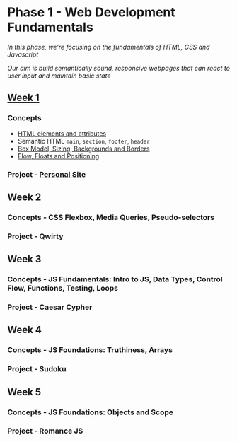 # Phase 1 - Web Development Fundamentals 

_In this phase, we're focusing on the fundamentals of HTML, CSS and Javascript_

_Our aim is build semantically sound, responsive webpages that can react to user input and maintain basic state_

## [Week 1](./week-1/) 
### Concepts
- [HTML elements and attributes](./module-1/lecture.md)
- Semantic HTML `main`, `section`, `footer`, `header` 
- [Box Model, Sizing, Backgrounds and Borders](./module-2/lecture.md)
- [Flow, Floats and Positioning](./module-3/lecture.md) 
### Project - [Personal Site](https://learn.fullstackacademy.com/workshop/5e29d2cd1f75040004050af8/content/5e2b04111d3259000442027b/text)

## Week 2
### Concepts - CSS Flexbox, Media Queries, Pseudo-selectors
### Project - Qwirty

## Week 3
### Concepts - JS Fundamentals: Intro to JS, Data Types, Control Flow, Functions, Testing, Loops
### Project - Caesar Cypher

## Week 4
### Concepts - JS Foundations: Truthiness, Arrays 
### Project - Sudoku

## Week 5
### Concepts - JS Foundations: Objects and Scope 
### Project - Romance JS




